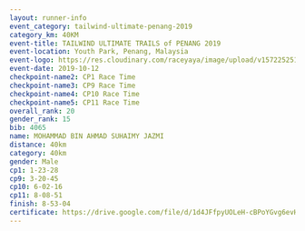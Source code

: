 ```yaml
---
layout: runner-info 
event_category: tailwind-ultimate-penang-2019 
category_km: 40KM 
event-title: TAILWIND ULTIMATE TRAILS of PENANG 2019 
event-location: Youth Park, Penang, Malaysia 
event-logo: https://res.cloudinary.com/raceyaya/image/upload/v1572252513/logo/utop-2019_h9tzys.jpg 
event-date: 2019-10-12 
checkpoint-name2: CP1 Race Time 
checkpoint-name3: CP9 Race Time 
checkpoint-name4: CP10 Race Time 
checkpoint-name5: CP11 Race Time 
overall_rank: 20
gender_rank: 15
bib: 4065
name: MOHAMMAD BIN AHMAD SUHAIMY JAZMI
distance: 40km
category: 40km
gender: Male
cp1: 1-23-28
cp9: 3-20-45
cp10: 6-02-16
cp11: 8-08-51
finish: 8-53-04
certificate: https://drive.google.com/file/d/1d4JFfpyUOLeH-cBPoYGvg6evHh0ZXrU3/view?usp=sharing
---
```

